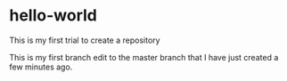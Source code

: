 # hello-world
This is my first trial to create a repository

This is my first branch edit to the master branch that I have just created a few minutes ago. 
